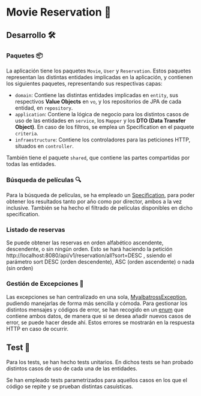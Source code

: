 # Movie Reservation 🎥

## Desarrollo 🛠️
### Paquetes 📦
La aplicación tiene los paquetes ```Movie```, ```User``` y ```Reservation```. Estos paquetes representan las distintas entidades implicadas en la aplicación, y contienen los siguientes paquetes, representando sus respectivas capas:

- ```domain```: Contiene las distintas entidades implicadas en ```entity```, sus respectivos **Value Objects** en ```vo```, y los repositorios de JPA de cada entidad, en ```repository```.
- ```application```: Contiene la lógica de negocio para los distintos casos de uso de las entidades en ```service```, los ```Mapper``` y los **DTO (Data Transfer Object)**. En caso de los filtros, se emplea un Specification en el paquete ```criteria```.
- ```infraestructure```: Contiene los controladores para las peticiones HTTP, situados en ```controller```.

También tiene el paquete ```shared```, que contiene las partes compartidas por todas las entidades.

### Búsqueda de películas 🔍

Para la búsqueda de películas, se ha empleado un [Specification](src/main/java/com/jimg/myalbatross/modules/movie/application/criteria), para poder obtener los resultados tanto por año como por director, ambos a la vez inclusive. También se ha hecho el filtrado
de películas disponibles en dicho specification.

### Listado de reservas

Se puede obtener las reservas en orden alfabético ascendente, descendente, o sin ningún orden. Esto se hará haciendo la petición http://localhost:8080/api/v1/reservation/all?sort=DESC , ssiendo el parámetro sort DESC (orden descendente), ASC (orden ascendente) o 
nada (sin orden)

### Gestión de Excepciones 🚫

Las excepciones se han centralizado en una sola, [MyalbatrossException](src/main/java/com/jimg/myalbatross/shared/domain/exception/MyalbatrossException.java), pudiendo manejarlas de forma más sencilla y cómoda. Para gestionar los distintos 
mensajes y códigos de error, se han recogido en un [enum](src/main/java/com/jimg/myalbatross/shared/domain/exception/MyalbatrossError.java) que contiene ambos datos, de manera que si se desea añadir nuevos casos de error, se puede hacer desde ahí. 
Estos errores se mostrarán en la respuesta HTTP en caso de ocurrir.

## Test 🧪
Para los tests, se han hecho tests unitarios. En dichos tests se han probado distintos casos de uso de cada una de las entidades. 

Se han empleado tests parametrizados para aquellos casos en los que el código se repite y se prueban distintas casuísticas.
